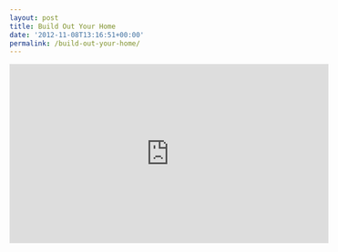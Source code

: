```yaml
---
layout: post
title: Build Out Your Home
date: '2012-11-08T13:16:51+00:00'
permalink: /build-out-your-home/
---
```

<iframe src="http://www.youtube.com/embed/Ght-olHtR-s?list=UUliWGSqub2PaV1xwmkJZ8TA&amp;hl=en_US" width="560" height="315" frameborder="0" allowfullscreen="allowfullscreen"></iframe>
